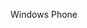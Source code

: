 <Token xmlns:xlink="http://www.w3.org/1999/xlink">Windows Phone</Token>

<!--HONumber=Jun16_HO4-->


